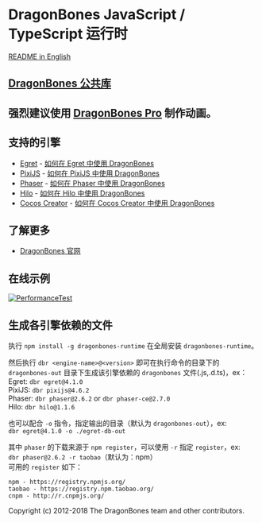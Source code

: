 # DragonBones JavaScript / TypeScript 运行时
[README in English](./README.md)
## [DragonBones 公共库](./DragonBones/)
## 强烈建议使用 [DragonBones Pro](http://www.dragonbones.com/) 制作动画。

## 支持的引擎
* [Egret](http://www.egret.com/) - [如何在 Egret 中使用 DragonBones](./Egret/)
* [PixiJS](http://www.pixijs.com/) - [如何在 PixiJS 中使用 DragonBones](./Pixi/)
* [Phaser](https://phaser.io/) - [如何在 Phaser 中使用 DragonBones](./Phaser/)
* [Hilo](http://hiloteam.github.io/) - [如何在 Hilo 中使用 DragonBones](./Hilo/)
* [Cocos Creator](http://www.cocos.com/) - [如何在 Cocos Creator 中使用 DragonBones](./Cocos/) 

## 了解更多
* [DragonBones 官网](http://www.dragonbones.com/)

## 在线示例
[![PerformanceTest](https://dragonbones.github.io/demo/demos.jpg)](https://github.com/DragonBones/Demos)

## 生成各引擎依赖的文件
执行 `npm install -g dragonbones-runtime` 在全局安装 `dragonbones-runtime`。  

然后执行 `dbr <engine-name>@<version>` 即可在执行命令的目录下的 `dragonbones-out` 目录下生成该引擎依赖的 `dragonbones` 文件(.js,.d.ts)，ex：  
Egret: `dbr egret@4.1.0`  
PixiJS: `dbr pixijs@4.6.2`  
Phaser: `dbr phaser@2.6.2` or `dbr phaser-ce@2.7.0`  
Hilo: `dbr hilo@1.1.6`

也可以配合 `-o` 指令，指定输出的目录（默认为 `dragonbones-out`），ex:  
`dbr egret@4.1.0 -o ./egret-db-out`  

其中 `phaser` 的下载来源于 `npm register`，可以使用 `-r` 指定 `register`，ex:  
`dbr phaser@2.6.2 -r taobao`（默认为：npm）  
可用的 `register` 如下：
```
npm - https://registry.npmjs.org/
taobao - https://registry.npm.taobao.org/
cnpm - http://r.cnpmjs.org/
```

Copyright (c) 2012-2018 The DragonBones team and other contributors.

